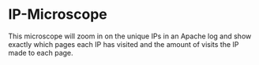 IP-Microscope
=============

This microscope will zoom in on the unique IPs in an Apache log and show exactly which pages each IP has visited and the amount of visits the IP made to each page.
